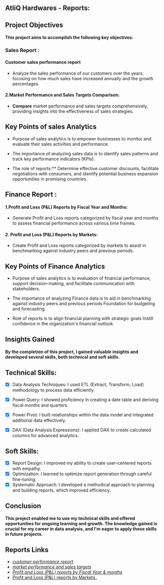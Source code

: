 ## AtliQ Hardwares - Reports:
## Project Objectives
#### This project aims to accomplish the following key objectives:
### Sales Report :
  
####  Customer sales performance report
- Analyze the sales performance of our customers over the years, focusing on how much sales have increased annually and the growth percentages.
#### 2.Market Performance and Sales Targets Comparison:
 - **Compare** market performance and sales targets comprehensively, providing insights into the effectiveness of sales strategies.
## Key Points of sales  Analytics

 - Purpose of sales analytics is to empower businesses to monitor and evaluate their sales activities and performance.

- The importance of analyzing sales data is to identify sales patterns and track key performance indicators (KPIs).

- The role of reports:** Determine effective customer discounts, facilitate negotiations with consumers, and identify potential business expansion opportunities in promising countries.
## Finance Report :
#### 1.Profit and Loss (P&L) Reports by Fiscal Year and Months:
- Generate Profit and Loss reports categorized by fiscal year and months to assess financial performance across various time frames.
#### 2. Profit and Loss (P&L) Reports by Markets:
- Create Profit and Loss reports categorized by markets to assist in benchmarking against industry peers and previous periods.
## Key Points of Finance  Analytics

- Purpose of sales analytics is to evaluation of financial performance, support decision-making, and facilitate communication with stakeholders.

- The importance of analyzing Finance data is to aid in benchmarking against industry peers and previous periods Foundation for budgeting and forecasting.

- Role of reports is to align financial planning with strategic goals Instill confidence in the organization's financial outlook.
## **Insights Gained**
#### By the completion of this project, I gained valuable insights and developed several skills, both technical and soft skills. 
## Technical Skills:
- [x]	Data Analysis Techniques: I used ETL (Extract, Transform, Load) methodology to process data efficiently.
- [x] Power Query: I showed proficiency in creating a date table and deriving fiscal months and quarters.
- [x]	Power Pivot: I built relationships within the data model and integrated additional data effectively.
- [x] DAX (Data Analysis Expressions): I applied DAX to create calculated columns for advanced analytics.


## Soft Skills:
- [x]	Report Design: I improved my ability to create user-centered reports with empathy.
- [x]	Optimization: I learned to optimize report generation through careful fine-tuning.
- [x]	Systematic Approach: I developed a methodical approach to planning and building reports, which improved efficiency.
## Conclusion
#### This project enabled me to use my technical skills and offered opportunities for ongoing learning and growth. The knowledge gained is crucial for my career in data analysis, and I'm eager to apply these skills in future projects.
## Reports Links 
 - _[customer performance report](https://github.com/RewadaAnilKumar/Excel-Sales-Finance-Analytics/blob/main/AtliQ%20customer%20sales%20performance%20%20report.pdf)_
 -  _[market performance and sales targets](https://github.com/RewadaAnilKumar/Excel-Sales-Finance-Analytics/blob/main/AtliQ%20Market%20performance%20vs%20Target%20report.pdf)_
 -  _[Profit and Loss (P&L) reports by Fiscal Year & months](https://github.com/RewadaAnilKumar/Excel-Sales-Finance-Analytics/blob/main/AtliQ%20Profit%20and%20Loss%20(P%26L)%20Reports%20by%20Fiscal%20Year%20and%20Months.pdf)_
 - [ Profit and Loss (P&L) reports by Markets](https://github.com/RewadaAnilKumar/Excel-Sales-Finance-Analytics/blob/main/AtliQ%20P%26L%20Statement%20by%20Markets.pdf)_

   
